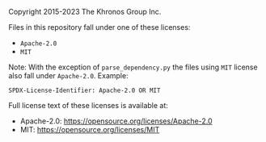 Copyright 2015-2023 The Khronos Group Inc.

Files in this repository fall under one of these licenses:

- `Apache-2.0`
- `MIT`

Note: With the exception of `parse_dependency.py` the files using `MIT` license
also fall under `Apache-2.0`. Example:

```
SPDX-License-Identifier: Apache-2.0 OR MIT
```

Full license text of these licenses is available at:

  * Apache-2.0: https://opensource.org/licenses/Apache-2.0
  * MIT: https://opensource.org/licenses/MIT
